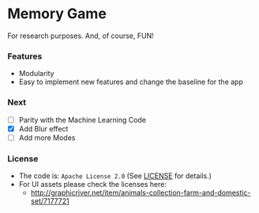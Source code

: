 # Memory Game

For research purposes. And, of course, FUN!

### Features

- Modularity
- Easy to implement new features and change the baseline for the app

### Next

- [ ] Parity with the Machine Learning Code
- [x] Add Blur effect
- [ ] Add more Modes

### License

- The code is: `Apache License 2.0` (See [LICENSE](./LICENSE.md) for details.)
- For UI assets please check the licenses here:
	- http://graphicriver.net/item/animals-collection-farm-and-domestic-set/7177721

